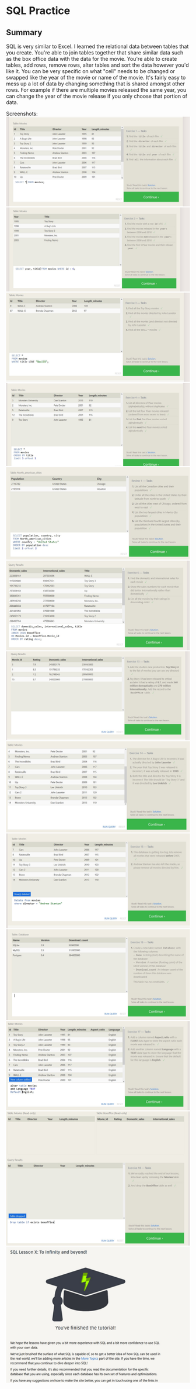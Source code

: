 # SQL Practice 

## Summary

  SQL is very similar to Excel. I learned the relational data between tables that you create. You're able to join tables together that share similar data such as the box office data with the data for the movie. You're able to create tables, add rows, remove rows, alter tables and sort the data however you'd like it. You can be very specific on what "cell" needs to be changed or swapped like the year of the movie or name of the movie. It's fairly easy to mess up a lot of data by changing something that is shared amongst other rows. For example if there are multiple movies released the same year, you can change the year of the movie release if you only choose that portion of data.

Screenshots:
![Lesson 1](doc/assets/1.jpg)
![Lesson 2](doc/assets/2.jpg)
![Lesson 3](doc/assets/3.jpg)
![Lesson 4](doc/assets/4.jpg)
![Lesson 5](doc/assets/5.jpg)
![Lesson 6](doc/assets/6.jpg)
![Lesson 13](doc/assets/7.jpg)
![Lesson 14](doc/assets/8.jpg)
![Lesson 15](doc/assets/9.jpg)
![Lesson 16](doc/assets/10.jpg)
![Lesson 17](doc/assets/12.jpg)
![Lesson 18](doc/assets/13.jpg)
![END](doc/assets/14.jpg)
